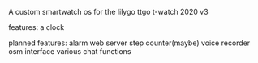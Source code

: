 A custom smartwatch os for the lilygo ttgo t-watch 2020 v3

features:
  a clock

planned features:
  alarm
  web server
  step counter(maybe)
  voice recorder
  osm interface
  various chat functions

